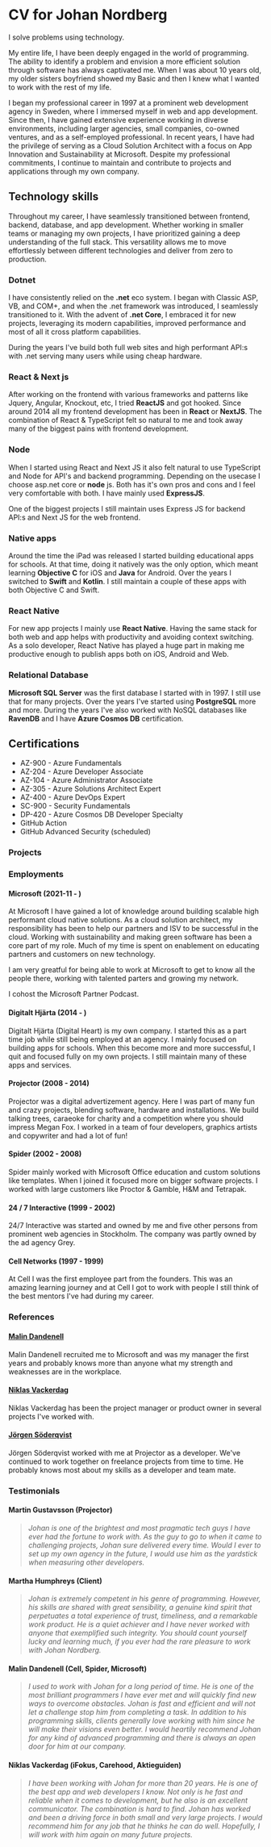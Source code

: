 # CV for Johan Nordberg

I solve problems using technology. 

My entire life, I have been deeply engaged in the world of programming. The ability to identify a problem and envision a more efficient solution through software has always captivated me. When I was about 10 years old, my older sisters boyfriend showed my Basic and then I knew what I wanted to work with the rest of my life. 

I began my professional career in 1997 at a prominent web development agency in Sweden, where I immersed myself in web and app development. Since then, I have gained extensive experience working in diverse environments, including larger agencies, small companies, co-owned ventures, and as a self-employed professional. In recent years, I have had the privilege of serving as a Cloud Solution Architect with a focus on App Innovation and Sustainability at Microsoft. Despite my professional commitments, I continue to maintain and contribute to projects and applications through my own company.

## Technology skills 

Throughout my career, I have seamlessly transitioned between frontend, backend, database, and app development. Whether working in smaller teams or managing my own projects, I have prioritized gaining a deep understanding of the full stack. This versatility allows me to move effortlessly between different technologies and deliver from zero to production. 

### Dotnet
I have consistently relied on the **.net** eco system. I began with Classic ASP, VB, and COM+, and when the .net framework was introduced, I seamlessly transitioned to it. With the advent of **.net Core**, I embraced it for new projects, leveraging its modern capabilities, improved performance and most of all it cross platform capabilities.

During the years I've build both full web sites and high performant API:s with .net serving many users while using cheap hardware.

### React & Next js
After working on the frontend with various frameworks and patterns like Jquery, Angular, Knockout, etc, I tried **ReactJS** and got hooked. Since around 2014 all my frontend development has been in **React** or **NextJS**. The combination of React & TypeScript felt so natural to me and took away many of the biggest pains with frontend development. 

### Node
When I started using React and Next JS it also felt natural to use TypeScript and Node for API's and backend programming. Depending on the usecase I choose asp.net core or **node** js. Both has it's own pros and cons and I feel very comfortable with both. I have mainly used **ExpressJS**. 

One of the biggest projects I still maintain uses Express JS for backend API:s and Next JS for the web frontend. 

### Native apps
Around the time the iPad was released I started building educational apps for schools. At that time, doing it natively was the only option, which meant learning **Objective C** for iOS and **Java** for Android. Over the years I switched to **Swift** and **Kotlin**. I still maintain a couple of these apps with both Objective C and Swift.

### React Native
For new app projects I mainly use **React Native**. Having the same stack for both web and app helps with productivity and avoiding context switching. As a solo developer, React Native has played a huge part in making me productive enough to publish apps both on iOS, Android and Web. 

### Relational Database
**Microsoft SQL Server** was the first database I started with in 1997. I still use that for many projects. Over the years I've started using **PostgreSQL** more and more. During the years I've also worked with NoSQL databases like **RavenDB** and I have **Azure Cosmos DB** certification.

## Certifications

* AZ-900 - Azure Fundamentals
* AZ-204 - Azure Developer Associate
* AZ-104 - Azure Administrator Associate
* AZ-305 - Azure Solutions Architect Expert
* AZ-400 - Azure DevOps Expert
* SC-900 - Security Fundamentals
* DP-420 - Azure Cosmos DB Developer Specialty
* GitHub Action
* GitHub Advanced Security (scheduled)

### Projects

### Employments

#### Microsoft (2021-11 - )
At Microsoft I have gained a lot of knowledge around building scalable high performant cloud native solutions. As a cloud solution architect, my responsibility has been to help our partners and ISV to be successful in the cloud. Working with sustainability and making green software has been a core part of my role. Much of my time is spent on enablement on educating partners and customers on new technology. 

I am very greatful for being able to work at Microsoft to get to know all the people there, working with talented parters and growing my network. 

I cohost the Microsoft Partner Podcast. 

#### Digitalt Hjärta (2014 - )
Digitalt Hjärta (Digital Heart) is my own company. I started this as a part time job while still being employed at an agency. I mainly focused on building apps for schools. When this become more and more successful, I quit and focused fully on my own projects. I still maintain many of these apps and services. 

#### Projector (2008 - 2014)
Projector was a digital advertizement agency. Here I was part of many fun and crazy projects, blending software, hardware and installations. We build talking trees, caraeoke for charity and a competition where you should impress Megan Fox. I worked in a team of four developers, graphics artists and copywriter and had a lot of fun!

#### Spider (2002 - 2008)
Spider mainly worked with Microsoft Office education and custom solutions like templates. When I joined it focused more on bigger software projects. I worked with large customers like Proctor & Gamble, H&M and Tetrapak.

#### 24 / 7 Interactive (1999 - 2002)
24/7 Interactive was started and owned by me and five other persons from prominent web agencies in Stockholm. The company was partly owned by the ad agency Grey. 

#### Cell Networks (1997 - 1999)
At Cell I was the first employee part from the founders. This was an amazing learning journey and at Cell I got to work with people I still think of the best mentors I've had during my career. 

### References

#### [Malin Dandenell](https://www.linkedin.com/in/malindandenell/)
Malin Dandenell recruited me to Microsoft and was my manager the first years and probably knows more than anyone what my strength and weaknesses are in the workplace. 

#### [Niklas Vackerdag](https://www.linkedin.com/in/nickevackerdag/)
Niklas Vackerdag has been the project manager or product owner in several projects I've worked with. 

#### [Jörgen Söderqvist](https://www.linkedin.com/in/jorgen-soderqvist/)
Jörgen Söderqvist worked with me at Projector as a developer. We've continued to work together on freelance projects from time to time. He probably knows most about my skills as a developer and team mate. 

### Testimonials

#### Martin Gustavsson (Projector)
> *Johan is one of the brightest and most pragmatic tech guys I have ever had the fortune to work with. As the guy to go to when it came to challenging projects, Johan sure delivered every time. Would I ever to set up my own agency in the future, I would use him as the yardstick when measuring other developers.*

#### Martha Humphreys (Client)
> *Johan is extremely competent in his genre of programming. However, his skills are shared with great sensibility, a genuine kind spirit that perpetuates a total experience of trust, timeliness, and a remarkable work product. He is a quiet achiever and I have never worked with anyone that exemplified such integrity. You should count yourself lucky and learning much, if you ever had the rare pleasure to work with Johan Nordberg.*

#### Malin Dandenell (Cell, Spider, Microsoft)
> *I used to work with Johan for a long period of time. He is one of the most brilliant programmers I have ever met and will quickly find new ways to overcome obstacles. Johan is fast and efficient and will not let a challenge stop him from completing a task. In addition to his programming skills, clients generally love working with him since he will make their visions even better. I would heartily recommend Johan for any kind of advanced programming and there is always an open door for him at our company.*

#### Niklas Vackerdag (iFokus, Carehood, Aktieguiden)
> *I have been working with Johan for more than 20 years. He is one of the best app and web developers I know. Not only is he fast and reliable when it comes to development, but he also is an excellent communicator. The combination is hard to find. Johan has worked and been a driving force in both small and very large projects. I would recommend him for any job that he thinks he can do well. Hopefully, I will work with him again on many future projects.*
